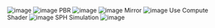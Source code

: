 ![image](https://github.com/Ji-Hun-Jeong/DX_Space/assets/147147285/df3f9890-237c-4689-aaf9-c0da9a57f9db)
![image](https://github.com/Ji-Hun-Jeong/DX_Space/assets/147147285/6375d73f-cb3c-4281-a20c-031b05f25aaa)
PBR
![image](https://github.com/Ji-Hun-Jeong/DX_Space/assets/147147285/d1cb9967-78c0-4187-a47e-a25d89076f71)
![image](https://github.com/Ji-Hun-Jeong/DX_Space/assets/147147285/13352308-d8c9-441d-b9bd-c585f300b370)
Mirror
![image](https://github.com/Ji-Hun-Jeong/DX_Space/assets/147147285/1e468a5b-d655-4698-b4fc-ba755651d6c5)
Use Compute Shader 
![image](https://github.com/user-attachments/assets/1bc12f37-9c7f-4d73-ac40-caf16ea01398)
SPH Simulation
![image](https://github.com/user-attachments/assets/bf178b3d-a85a-4442-8817-6c3f42ee5602)
